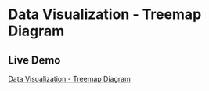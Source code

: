 # Data Visualization - Treemap Diagram

## Live Demo

[Data Visualization - Treemap Diagram](https://skhosla8.github.io/treemap-diagram-data-visualization/)
